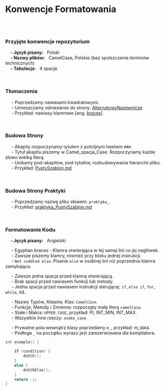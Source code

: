 # Konwencje Formatowania

<br/><br/>

### Przyjęte konwencje repozytorium
**&nbsp;&nbsp;&nbsp;&nbsp; - Język pisany:** &nbsp; Polski \
**&nbsp;&nbsp;&nbsp;&nbsp; - Nazwy plików:** &nbsp; CamelCase, Polskie (bez spolszczenia terminów technicznych) \
**&nbsp;&nbsp;&nbsp;&nbsp; - Tabulacja:** &nbsp; 4 spacje 

<br/>

### Tłumaczenia
&nbsp;&nbsp;&nbsp;&nbsp; - Poprzedzamy nawiasami kwadratowymi. \
&nbsp;&nbsp;&nbsp;&nbsp; - Umieszczamy odniesienie do strony: [AlternatywyNazewnicze](https://github.com/Ptysiek/CPP-Notatki/blob/master/workspace/NewApproach/AlternatywyNazewnicze.md) \
&nbsp;&nbsp;&nbsp;&nbsp; - Przykład: nawiasy klamrowe [ang. [braces](https://github.com/Ptysiek/CPP-Notatki/blob/master/workspace/NewApproach/AlternatywyNazewnicze.md#ang-braces)]

<br/>

### Budowa Strony
&nbsp;&nbsp;&nbsp;&nbsp; - Akapity rozpoczynamy tytułem z potrójnym hashem `###`. \
&nbsp;&nbsp;&nbsp;&nbsp; - Tytuł akapitu piszemy w Camel_spacja_Case. Rozpoczynamy każde słowo wielką literą. \
&nbsp;&nbsp;&nbsp;&nbsp; - Unikamy pod-akapitów, pod-tytułów, rozbudowywania hierarchii pliku. \
&nbsp;&nbsp;&nbsp;&nbsp; - Przykład:  [PustySzablon.md](https://github.com/Ptysiek/CPP-Notatki/blob/master/workspace/NewApproach/PustySzablon.md)

<br/>

### Budowa Strony Praktyki
&nbsp;&nbsp;&nbsp;&nbsp; - Poprzedzamy nazwę pliku słowem:  `praktyka_`. \
&nbsp;&nbsp;&nbsp;&nbsp; - Przykład:  [praktyka_PustySzablon.md]()

<br/>

### Formatowanie Kodu
**&nbsp;&nbsp;&nbsp;&nbsp; - Język pisany:** &nbsp; Angielski 

&nbsp;&nbsp;&nbsp;&nbsp; - Egyptian braces - Klamra otwierająca w tej samej lini co jej nagłówek. \
&nbsp;&nbsp;&nbsp;&nbsp; - Zawsze piszemy klamry, również przy bloku jednej instrukcji. \
&nbsp;&nbsp;&nbsp;&nbsp; - `Not cuddled else`. Pisanie `else` w osobnej lini niż poprzednia klamra zamykająca.

&nbsp;&nbsp;&nbsp;&nbsp; - Zawsze jedna spacja przed klamrą otwierającą. \
&nbsp;&nbsp;&nbsp;&nbsp; - Brak spacji przed nawiasem funkcji lub metody. \
&nbsp;&nbsp;&nbsp;&nbsp; - Jedna spacja przed nawiasem instrukcji sterującej. `if`, `else if`, `for`, `while`, itd..

&nbsp;&nbsp;&nbsp;&nbsp; - Nazwy Typów, Aliasów, Klas: `CamelCase`. \
&nbsp;&nbsp;&nbsp;&nbsp; - Funkcje, Metody i Zmienne: rozpoczęty małą literą `camelCase`. \
&nbsp;&nbsp;&nbsp;&nbsp; - Stałe i Makra: `UPPER_CASE`, przykład: PI, INT_MIN, INT_MAX. \
&nbsp;&nbsp;&nbsp;&nbsp; - Wszystkie inne rzeczy: `snake_case`

&nbsp;&nbsp;&nbsp;&nbsp; - Prywatne pola wewnątrz klasy poprzedamy `m_`, przykład: m_data. \
&nbsp;&nbsp;&nbsp;&nbsp; - Podłoga `_` na początku wyrazu jest zarezerwowana dla kompilatora.
```Cpp
int example() {

    if (condition) {
        doSth();
    }
    else {
        doSthElse();
    }
    return -1;
}
```

<br/><br/><br/><br/>
